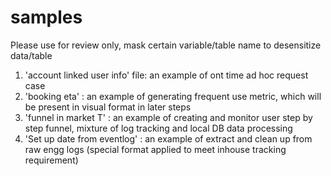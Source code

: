 # samples

Please use for review only, mask certain variable/table name to desensitize data/table

1. 'account linked user info' file: an example of ont time ad hoc request case 
2. 'booking eta' : an example of generating frequent use metric, which will be present in visual format in later steps
3. 'funnel in market T' : an example of creating and monitor user step by step funnel, mixture of log tracking and local DB data processing
4. 'Set up date from eventlog' : an example of extract and clean up from raw engg logs (special format applied to meet inhouse tracking requirement)


